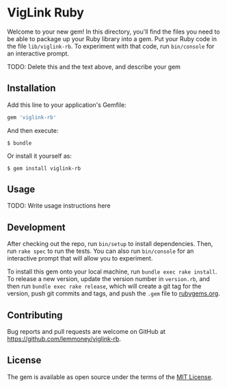 # VigLink Ruby

Welcome to your new gem! In this directory, you'll find the files you need to be able to package up your Ruby library into a gem. Put your Ruby code in the file `lib/viglink-rb`. To experiment with that code, run `bin/console` for an interactive prompt.

TODO: Delete this and the text above, and describe your gem

## Installation

Add this line to your application's Gemfile:

```ruby
gem 'viglink-rb'
```

And then execute:

    $ bundle

Or install it yourself as:

    $ gem install viglink-rb

## Usage

TODO: Write usage instructions here

## Development

After checking out the repo, run `bin/setup` to install dependencies. Then, run `rake spec` to run the tests. You can also run `bin/console` for an interactive prompt that will allow you to experiment.

To install this gem onto your local machine, run `bundle exec rake install`. To release a new version, update the version number in `version.rb`, and then run `bundle exec rake release`, which will create a git tag for the version, push git commits and tags, and push the `.gem` file to [rubygems.org](https://rubygems.org).

## Contributing

Bug reports and pull requests are welcome on GitHub at https://github.com/lemmoney/viglink-rb.

## License

The gem is available as open source under the terms of the [MIT License](https://opensource.org/licenses/MIT).
